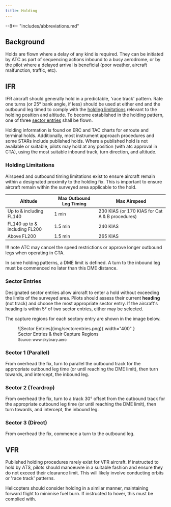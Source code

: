 ```yaml
---
title: Holding
---
```


--8<-- "includes/abbreviations.md"

## Background
Holds are flown where a delay of any kind is required. They can be initiated by ATC as part of sequencing actions inbound to a busy aerodrome, or by the pilot where a delayed arrival is beneficial (poor weather, aircraft malfunction, traffic, etc).

## IFR
IFR aircraft should generally hold in a predictable, 'race track' pattern. Rate one turns (or 25° bank angle, if less) should be used at either end and the outbound leg timed to comply with the [holding limitations](#holding-limitations) relevant to the holding position and altitude. To become established in the holding pattern, one of three [sector entries](#sector-entries) shall be flown.

Holding information is found on ERC and TAC charts for enroute and terminal holds. Additionally, most instrument approach procedures and some STARs include published holds. Where a published hold is not available or suitable, pilots may hold at any position (with atc approval in CTA), using the most suitable inbound track, turn direction, and altitude.

### Holding Limitations
Airspeed and outbound timing limitations exist to ensure aircraft remain within a designated proximity to the holding fix. This is important to ensure aircraft remain within the surveyed area applicable to the hold.

| Altitude | Max Outbound Leg Timing | Max Airspeed |
| --- | --- | --- |
| Up to & including FL140 | 1 min | 230 KIAS (or 170 KIAS for Cat A & B procedures) |
| FL140 up to & including FL200 | 1.5 min | 240 KIAS |
| Above FL200 | 1.5 min | 265 KIAS |

!!! note
    ATC may cancel the speed restrictions or approve longer outbound legs when operating in CTA.

In some holding patterns, a DME limit is defined. A turn to the inbound leg must be commenced no later than this DME distance.

### Sector Entries
Designated sector entries allow aircraft to enter a hold without exceeding the limits of the surveyed area. Pilots should assess their current **heading** (not track) and choose the most appropriate sector entry. If the aircraft's heading is within 5° of two sector entries, either may be selected.

The capture regions for each sectory entry are shown in the image below.

<figure markdown> 
  ![Sector Entries](img/sectorentries.png){ width="400" }
  <figcaption>Sector Entries & their Capture Regions<br><small>Source: www.skybrary.aero</small></figcaption>
</figure>

### Sector 1 (Parallel)
From overhead the fix, turn to parallel the outbound track for the appropriate outbound leg time (or until reaching the DME limit), then turn towards, and intercept, the inbound leg.

### Sector 2 (Teardrop)
From overhead the fix, turn to a track 30° offset from the outbound track for the appropriate outbound leg time (or until reaching the DME limit), then turn towards, and intercept, the inbound leg.

### Sector 3 (Direct)
From overhead the fix, commence a turn to the outbound leg.

## VFR
Published holding procedures rarely exist for VFR aircraft. If instructed to hold by ATS, pilots should manoeuvre in a suitable fashion and ensure they do not exceed their clearance limit. This will likely involve conducting orbits or 'race track' patterns.

Helicopters should consider holding in a similar manner, maintaining forward flight to minimise fuel burn. If instructed to hover, this must be complied with.